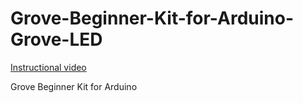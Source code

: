 # Grove-Beginner-Kit-for-Arduino-Grove-LED

[Instructional video](https://youtu.be/hqomf5dWfq0)

Grove Beginner Kit for Arduino

